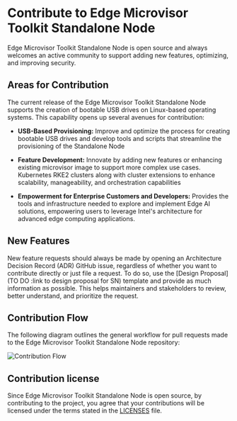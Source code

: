# Contribute to Edge Microvisor Toolkit Standalone Node

Edge Microvisor Toolkit Standalone Node is open source and always welcomes an active
community to support adding new features, optimizing, and improving security.

## Areas for Contribution

The current release of the Edge Microvisor Toolkit Standalone Node supports the creation of bootable USB drives
on Linux-based operating systems. This capability opens up several avenues for contribution:

* **USB-Based Provisioning:** Improve and optimize the process for creating bootable USB drives and
develop tools and scripts that streamline the provisioning of the Standalone Node

* **Feature Development:** Innovate by adding new features or enhancing existing microvisor image to support more complex use cases.
Kubernetes RKE2 clusters along with cluster extensions to enhance scalability, manageability, and orchestration capabilities

* **Empowerment for Enterprise Customers and Developers:** Provides the tools and infrastructure needed to explore and implement Edge AI solutions, empowering users
to leverage Intel's architecture for advanced edge computing applications.

## New Features

New feature requests should always be made by opening an Architecture Decision Record (ADR)
GitHub issue, regardless of whether you want to contribute directly or just file a request.
To do so, use the [Design Proposal](TO DO :link to design proposal for SN) template
and provide as much information as possible. This helps maintainers and stakeholders to
review, better understand, and prioritize the request.

## Contribution Flow

The following diagram outlines the general workflow for pull requests made
to the Edge Microvisor Toolkit Standalone Node repository:

![Contribution Flow](submit-changes.drawio.png)

## Contribution license

Since Edge Microvisor Toolkit Standalone Node is open source, by contributing to the project, you agree that
your contributions will be licensed under the terms stated in the
[LICENSES](../../LICENSES) file.
